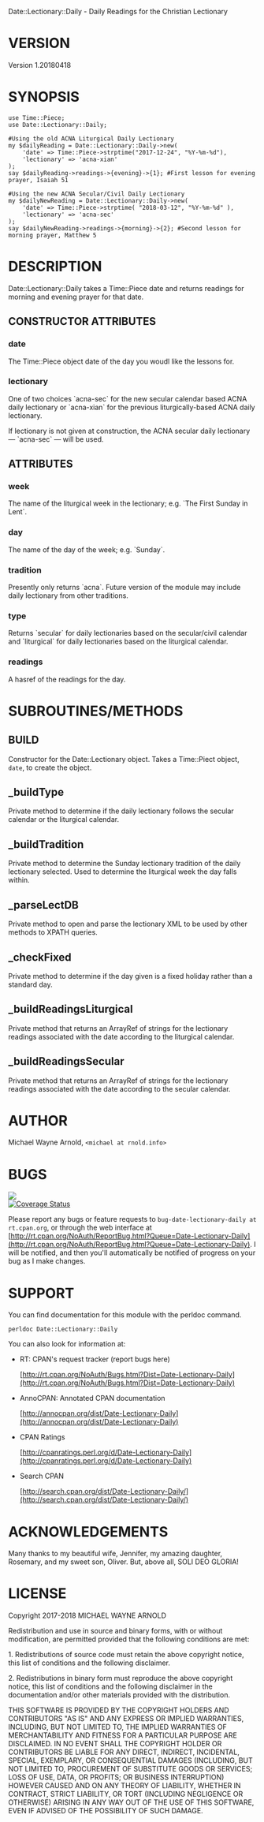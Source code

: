 Date::Lectionary::Daily - Daily Readings for the Christian Lectionary

# VERSION

Version 1.20180418

# SYNOPSIS

    use Time::Piece;
    use Date::Lectionary::Daily;

    #Using the old ACNA Liturgical Daily Lectionary
    my $dailyReading = Date::Lectionary::Daily->new(
        'date' => Time::Piece->strptime("2017-12-24", "%Y-%m-%d"), 
        'lectionary' => 'acna-xian'
    );
    say $dailyReading->readings->{evening}->{1}; #First lesson for evening prayer, Isaiah 51

    #Using the new ACNA Secular/Civil Daily Lectionary
    my $dailyNewReading = Date::Lectionary::Daily->new( 
        'date' => Time::Piece->strptime( "2018-03-12", "%Y-%m-%d" ), 
        'lectionary' => 'acna-sec' 
    );
    say $dailyNewReading->readings->{morning}->{2}; #Second lesson for morning prayer, Matthew 5

# DESCRIPTION

Date::Lectionary::Daily takes a Time::Piece date and returns readings for morning and evening prayer for that date.

## CONSTRUCTOR ATTRIBUTES

### date

The Time::Piece object date of the day you woudl like the lessons for.

### lectionary

One of two choices \`acna-sec\` for the new secular calendar based ACNA daily lectionary or \`acna-xian\` for the previous liturgically-based ACNA daily lectionary.

If lectionary is not given at construction, the ACNA secular daily lectionary — \`acna-sec\` — will be used.

## ATTRIBUTES

### week

The name of the liturgical week in the lectionary; e.g. \`The First Sunday in Lent\`.

### day

The name of the day of the week; e.g. \`Sunday\`.

### tradition

Presently only returns \`acna\`.  Future version of the module may include daily lectionary from other traditions.

### type

Returns \`secular\` for daily lectionaries based on the secular/civil calendar and \`liturgical\` for daily lectionaries based on the liturgical calendar.

### readings

A hasref of the readings for the day.

# SUBROUTINES/METHODS

## BUILD

Constructor for the Date::Lectionary object.  Takes a Time::Piect object, `date`, to create the object.

## \_buildType

Private method to determine if the daily lectionary follows the secular calendar or the liturgical calendar.

## \_buildTradition

Private method to determine the Sunday lectionary tradition of the daily lectionary selected. Used to determine the liturgical week the day falls within.

## \_parseLectDB

Private method to open and parse the lectionary XML to be used by other methods to XPATH queries.

## \_checkFixed

Private method to determine if the day given is a fixed holiday rather than a standard day.

## \_buildReadingsLiturgical

Private method that returns an ArrayRef of strings for the lectionary readings associated with the date according to the liturgical calendar.

## \_buildReadingsSecular

Private method that returns an ArrayRef of strings for the lectionary readings associated with the date according to the secular calendar.

# AUTHOR

Michael Wayne Arnold, `<michael at rnold.info>`

# BUGS

<div>
    <a href="https://travis-ci.org/marmanold/Date-Lectionary-Daily"><img src="https://travis-ci.org/marmanold/Date-Lectionary-Daily.svg?branch=master"></a>
</div>

<div>
    <a href='https://coveralls.io/github/marmanold/Date-Lectionary-Daily?branch=master'><img src='https://coveralls.io/repos/github/marmanold/Date-Lectionary-Daily/badge.svg?branch=master' alt='Coverage Status' /></a>
</div>

Please report any bugs or feature requests to `bug-date-lectionary-daily at rt.cpan.org`, or through
the web interface at [http://rt.cpan.org/NoAuth/ReportBug.html?Queue=Date-Lectionary-Daily](http://rt.cpan.org/NoAuth/ReportBug.html?Queue=Date-Lectionary-Daily).  I will be notified, and then you'll
automatically be notified of progress on your bug as I make changes.

# SUPPORT

You can find documentation for this module with the perldoc command.

    perldoc Date::Lectionary::Daily

You can also look for information at:

- RT: CPAN's request tracker (report bugs here)

    [http://rt.cpan.org/NoAuth/Bugs.html?Dist=Date-Lectionary-Daily](http://rt.cpan.org/NoAuth/Bugs.html?Dist=Date-Lectionary-Daily)

- AnnoCPAN: Annotated CPAN documentation

    [http://annocpan.org/dist/Date-Lectionary-Daily](http://annocpan.org/dist/Date-Lectionary-Daily)

- CPAN Ratings

    [http://cpanratings.perl.org/d/Date-Lectionary-Daily](http://cpanratings.perl.org/d/Date-Lectionary-Daily)

- Search CPAN

    [http://search.cpan.org/dist/Date-Lectionary-Daily/](http://search.cpan.org/dist/Date-Lectionary-Daily/)

# ACKNOWLEDGEMENTS

Many thanks to my beautiful wife, Jennifer, my amazing daughter, Rosemary, and my sweet son, Oliver.  But, above all, SOLI DEO GLORIA!

# LICENSE

Copyright 2017-2018 MICHAEL WAYNE ARNOLD

Redistribution and use in source and binary forms, with or without modification, are permitted provided that the following conditions are met:

1\. Redistributions of source code must retain the above copyright notice, this list of conditions and the following disclaimer.

2\. Redistributions in binary form must reproduce the above copyright notice, this list of conditions and the following disclaimer in the documentation and/or other materials provided with the distribution.

THIS SOFTWARE IS PROVIDED BY THE COPYRIGHT HOLDERS AND CONTRIBUTORS "AS IS" AND ANY EXPRESS OR IMPLIED WARRANTIES, INCLUDING, BUT NOT LIMITED TO, THE IMPLIED WARRANTIES OF MERCHANTABILITY AND FITNESS FOR A PARTICULAR PURPOSE ARE DISCLAIMED. IN NO EVENT SHALL THE COPYRIGHT HOLDER OR CONTRIBUTORS BE LIABLE FOR ANY DIRECT, INDIRECT, INCIDENTAL, SPECIAL, EXEMPLARY, OR CONSEQUENTIAL DAMAGES (INCLUDING, BUT NOT LIMITED TO, PROCUREMENT OF SUBSTITUTE GOODS OR SERVICES; LOSS OF USE, DATA, OR PROFITS; OR BUSINESS INTERRUPTION) HOWEVER CAUSED AND ON ANY THEORY OF LIABILITY, WHETHER IN CONTRACT, STRICT LIABILITY, OR TORT (INCLUDING NEGLIGENCE OR OTHERWISE) ARISING IN ANY WAY OUT OF THE USE OF THIS SOFTWARE, EVEN IF ADVISED OF THE POSSIBILITY OF SUCH DAMAGE.
